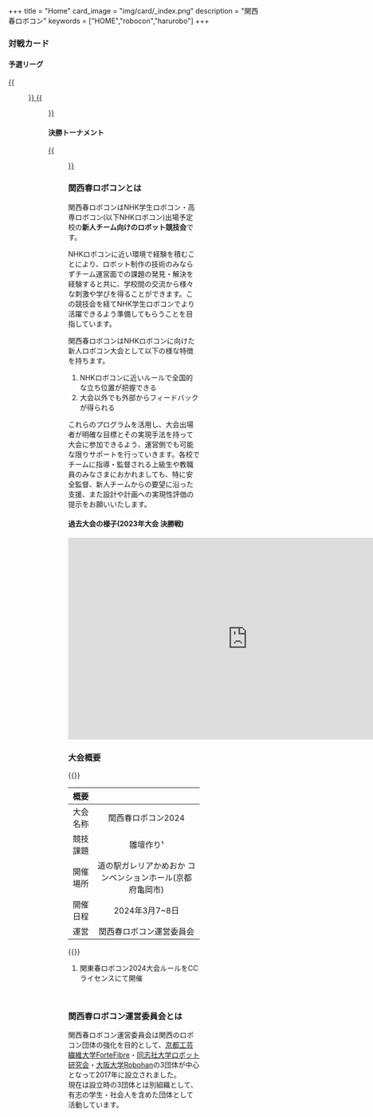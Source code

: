 +++
title = "Home"
card_image =  "img/card/_index.png"
description = "関西春ロボコン"
keywords = ["HOME","robocon","harurobo"]
+++

### 対戦カード

#### 予選リーグ

<a href="../img/2024/2024_group1.png" target="_blank">
{{<figure src="/img/2024/2024_group1.png" width="100%">}}
</a>

<a href="../img/2024/2024_group2.png" target="_blank">
{{<figure src="/img/2024/2024_group2.png" width="100%">}}
</a>

#### 決勝トーナメント

<a href="../img/2024/2024_tournament.png" target="_blank">
{{<figure src="/img/2024/2024_tournament.png" width="100%">}}
</a>

### 関西春ロボコンとは

関西春ロボコンはNHK学生ロボコン・高専ロボコン(以下NHKロボコン)出場予定校の**新人チーム向けのロボット競技会**です。

NHKロボコンに近い環境で経験を積むことにより、ロボット制作の技術のみならずチーム運営面での課題の発見・解決を経験すると共に、学校間の交流から様々な刺激や学びを得ることができます。この競技会を経てNHK学生ロボコンでより活躍できるよう準備してもらうことを目指しています。

関西春ロボコンはNHKロボコンに向けた新人ロボコン大会として以下の様な特徴を持ちます。

1. NHKロボコンに近いルールで全国的な立ち位置が把握できる
2. 大会以外でも外部からフィードバックが得られる

これらのプログラムを活用し、大会出場者が明確な目標とその実現手法を持って大会に参加できるよう、運営側でも可能な限りサポートを行っていきます。各校でチームに指導・監督される上級生や教職員のみなさまにおかれましても、特に安全監督、新人チームからの要望に沿った支援、また設計や計画への実現性評価の提示をお願いいたします。

#### 過去大会の様子(2023年大会 決勝戦)

<iframe
	width="720"
	height="405"
	src="https://www.youtube.com/embed/8mLBmO1eAco?si=0S9R6T5nNMDZdt6B&amp;start=96"
	title="YouTube video player"
	frameborder="0"
	allow="accelerometer; autoplay; clipboard-write; encrypted-media; gyroscope; picture-in-picture; web-share"
	allowfullscreen
></iframe>

<br>

### 大会概要

{{<mdtable class="simple-table">}}

| 概要 |  |
| :---: | :---: |
| 大会名称 | 関西春ロボコン2024 |
| 競技課題 | 雛壇作り¹ |
| 開催場所 | 道の駅ガレリアかめおか コンベンションホール(京都府亀岡市) |
| 開催日程 | 2024年3月7~8日 |
| 運営 | 関西春ロボコン運営委員会 |

{{</mdtable>}}

1) 関東春ロボコン2024大会ルールをCCライセンスにて開催

<!-- 大会当日スケジュール 58 KB -->
<!-- [Download](https://drive.google.com/file/d/1cy_Gx91IZ4MvDmu3OjSM8rm0-bowZjih/view) -->

<br>

### 関西春ロボコン運営委員会とは

関西春ロボコン運営委員会は関西のロボコン団体の強化を目的として、[京都工芸繊維大学ForteFibre](https://www.fortefibre.net/)・[同志社大学ロボット研究会](http://drc.hatenablog.com/)・[大阪大学Robohan](http://www.robohan.net/)の3団体が中心となって2017年に設立されました。  
現在は設立時の3団体とは別組織として、有志の学生・社会人を含めた団体として活動しています。
